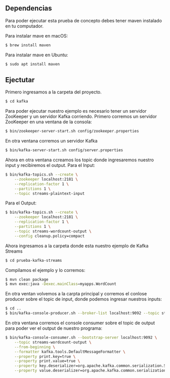 ## Dependencias

Para poder ejecutar esta prueba de concepto debes tener maven instalado en tu computador.

Para instalar mave en macOS:
```bash
$ brew install maven
```
Para instalar mave en Ubuntu:
```bash
$ sudo apt install maven
```

## Ejectutar

Primero ingresamos a la carpeta del proyecto.
```bash
$ cd kafka
```
Para poder ejecutar nuestro ejemplo es necesario tener un servidor ZooKeeper y un servidor Kafka corriendo.
Primero corremos un servidor ZooKeeper en una ventana de la consola:
```bash
$ bin/zookeeper-server-start.sh config/zookeeper.properties
```
En otra ventana corremos un servidor Kafka
```bash
$ bin/kafka-server-start.sh config/server.properties
```
Ahora en otra ventana ccreamos los topic donde ingresaremos nuestro input y recibiremos el output.
Para el Input:
```bash
$ bin/kafka-topics.sh --create \
    --zookeeper localhost:2181 \
    --replication-factor 1 \
    --partitions 1 \
    --topic streams-plaintext-input
```
Para el Output:
```bash
$ bin/kafka-topics.sh --create \
    --zookeeper localhost:2181 \
    --replication-factor 1 \
    --partitions 1 \
    --topic streams-wordcount-output \
    --config cleanup.policy=compact
```
Ahora ingresamos a la carpeta donde esta nuestro ejemplo de Kafka Streams
```bash
$ cd prueba-kafka-streams
```
Compilamos el ejemplo y lo corremos:
```bash
$ mvn clean package
$ mvn exec:java -Dexec.mainClass=myapps.WordCount
```
En otra ventan volvemos a la carpta principal y corremos el conlose producer sobre el topic de input, donde podemos ingresar nuestros inputs:
```bash
$ cd ..
$ bin/kafka-console-producer.sh --broker-list localhost:9092 --topic streams-plaintext-input
```
En otra ventana corremos el console consumer sobre el topic de output para poder ver el output de nuestro programa:
```bash
$ bin/kafka-console-consumer.sh --bootstrap-server localhost:9092 \
    --topic streams-wordcount-output \
    --from-beginning \
    --formatter kafka.tools.DefaultMessageFormatter \
    --property print.key=true \
    --property print.value=true \
    --property key.deserializer=org.apache.kafka.common.serialization.StringDeserializer \
    --property value.deserializer=org.apache.kafka.common.serialization.LongDeserializer
```